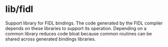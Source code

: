 # lib/fidl

Support library for FIDL bindings. The code generated by the FIDL compiler
depends on these libraries to support its operation. Depending on a common
library reduces code bloat because common routines can be shared across
generated bindings libraries.
